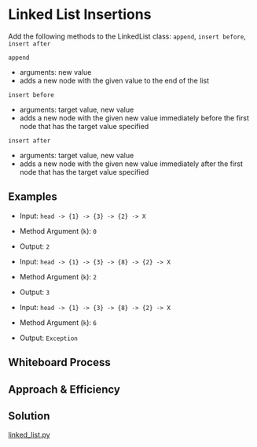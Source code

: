 # Linked List Insertions
<!-- Description of the challenge -->
Add the following methods to the LinkedList class: `append`, `insert before`, `insert after`

`append`

- arguments: new value
- adds a new node with the given value to the end of the list

`insert before`

- arguments: target value, new value
- adds a new node with the given new value immediately before the first node that has the target value specified

`insert after`

- arguments: target value, new value
- adds a new node with the given new value immediately after the first node that has the target value specified

## Examples

- Input: `head -> {1} -> {3} -> {2} -> X`
- Method Argument (`k`): `0`
- Output: `2`

- Input: `head -> {1} -> {3} -> {8} -> {2} -> X`
- Method Argument (`k`): `2`
- Output: `3`

- Input: `head -> {1} -> {3} -> {8} -> {2} -> X`
- Method Argument (`k`): `6`
- Output: `Exception`

## Whiteboard Process
<!-- Embedded whiteboard image -->

## Approach & Efficiency

## Solution

[linked_list.py](../../data_structures/linked_list.py)

```python

```
